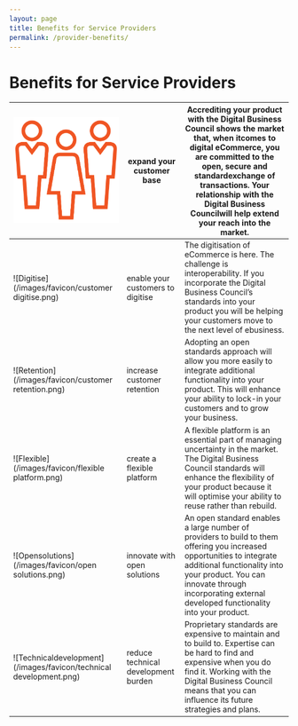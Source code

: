 ```yaml
---
layout: page
title: Benefits for Service Providers
permalink: /provider-benefits/
---
```


# Benefits for Service Providers

![Customer](/images/cutomer_base_icon.png)|expand your customer base | Accrediting your product with the Digital Business Council shows the market that, when itcomes to digital eCommerce, you are committed to the open, secure and standardexchange of transactions. Your relationship with the Digital Business Councilwill help extend your reach into the market. | 
| --- |------- |--------------- |
![Digitise](/images/favicon/customer digitise.png)| enable your customers to digitise | The digitisation of eCommerce is here. The challenge is interoperability. If you incorporate the Digital Business Council’s standards into your product you will be helping your customers move to the next level of ebusiness. |
![Retention](/images/favicon/customer retention.png)| increase customer retention | Adopting an open standards approach will allow you more easily to integrate additional functionality into your product. This will enhance your ability to lock-in your customers and to grow your business. |
![Flexible](/images/favicon/flexible platform.png)| create a flexible platform | A flexible platform is an essential part of managing uncertainty in the market. The Digital Business Council standards will enhance the flexibility of your product because it will optimise your ability to reuse rather than rebuild. |
![Opensolutions](/images/favicon/open solutions.png)| innovate with open solutions  | An open standard enables a large number of providers to build to them offering you increased opportunities to integrate additional functionality into your product. You can innovate through incorporating external developed functionality into your product. |
![Technicaldevelopment](/images/favicon/technical development.png)| reduce technical development burden | Proprietary standards are expensive to maintain and to build to. Expertise can be hard to find and expensive when you do find it. Working with the Digital Business Council means that you can influence its future strategies and plans. |
